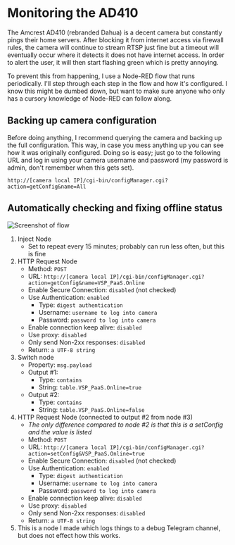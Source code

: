 # Monitoring the AD410

The Amcrest AD410 (rebranded Dahua) is a decent camera but constantly pings their home servers. After blocking it from internet access via firewall rules, the camera will continue to stream RTSP just fine but a timeout will eventually occur where it detects it does not have internet access. In order to alert the user, it will then start flashing green which is pretty annoying.

To prevent this from happening, I use a Node-RED flow that runs periodically. I'll step through each step in the flow and how it's configured. I know this might be dumbed down, but want to make sure anyone who only has a cursory knowledge of Node-RED can follow along.

## Backing up camera configuration

Before doing anything, I recommend querying the camera and backing up the full configuration. This way, in case you mess anything up you can see how it was originally configured. Doing so is easy; just go to the following URL and log in using your camera username and password (my password is admin, don't remember when this gets set).

`http://[camera local IP]/cgi-bin/configManager.cgi?action=getConfig&name=All`

## Automatically checking and fixing offline status

![Screenshot of flow](https://raw.githubusercontent.com/bigmak40/projects/main/home%20assistant/node%20red/01%20overall%20flow.png)

1. Inject Node
   * Set to repeat every 15 minutes; probably can run less often, but this is fine
2. HTTP Request Node
   * Method: `POST`
   * URL: `http://[camera local IP]/cgi-bin/configManager.cgi?action=getConfig&name=VSP_PaaS.Online`
   * Enable Secure Connection: `disabled` (not checked)
   * Use Authentication: `enabled`
     * Type: `digest authentication`
     * Username: `username to log into camera`
     * Password: `password to log into camera`
   * Enable connection keep alive: `disabled`
   * Use proxy: `disabled`
   * Only send Non-2xx responses: `disabled`
   * Return: `a UTF-8 string`
3. Switch node
   * Property: `msg.payload`
   * Output #1:
     * Type: `contains`
     * String: `table.VSP_PaaS.Online=true`
   * Output #2:
     * Type: `contains`
     * String: `table.VSP_PaaS.Online=false`
4. HTTP Request Node (connected to output #2 from node #3)
   * *The only difference compared to node #2 is that this is a setConfig and the value is listed*
   * Method: `POST`
   * URL: `http://[camera local IP]/cgi-bin/configManager.cgi?action=setConfig&VSP_PaaS.Online=true`
   * Enable Secure Connection: `disabled` (not checked)
   * Use Authentication: `enabled`
     * Type: `digest authentication`
     * Username: `username to log into camera`
     * Password: `password to log into camera`
   * Enable connection keep alive: `disabled`
   * Use proxy: `disabled`
   * Only send Non-2xx responses: `disabled`
   * Return: `a UTF-8 string`
5. This is a node I made which logs things to a debug Telegram channel, but does not effect how this works.
